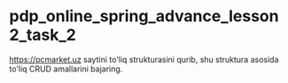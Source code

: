 # pdp_online_spring_advance_lesson2_task_2
https://pcmarket.uz saytini to'liq strukturasini qurib, shu struktura asosida to'liq CRUD amallarini  bajaring.
